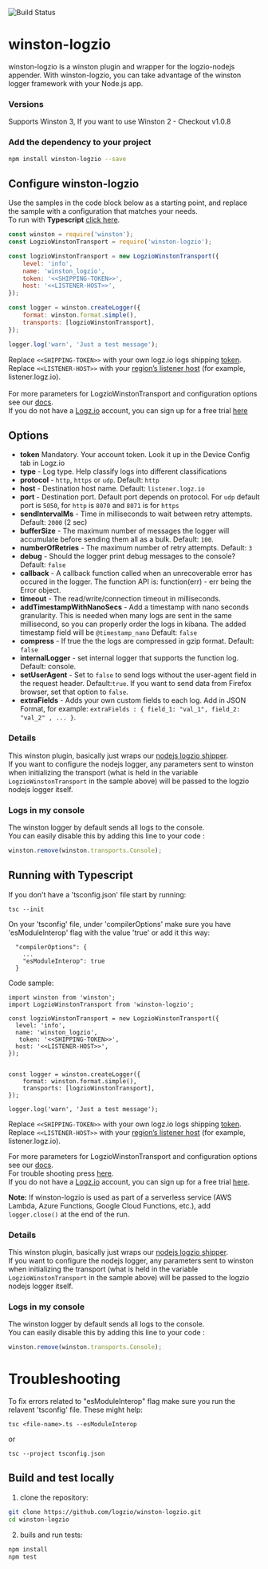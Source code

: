![Build Status](https://travis-ci.org/logzio/winston-logzio.svg?branch=master)

# winston-logzio

winston-logzio is a winston plugin and wrapper for the logzio-nodejs appender. With winston-logzio, you can take advantage of the winston logger framework with your Node.js app.

### Versions

Supports Winston 3, If you want to use Winston 2 - Checkout v1.0.8

### Add the dependency to your project

```bash
npm install winston-logzio --save
```

## Configure winston-logzio

Use the samples in the code block below as a starting point, and replace the sample with a configuration that matches your needs.  
To run with **Typescript** [click here](#typescript).

```javascript
const winston = require('winston');
const LogzioWinstonTransport = require('winston-logzio');

const logzioWinstonTransport = new LogzioWinstonTransport({
    level: 'info',
    name: 'winston_logzio',
    token: '<<SHIPPING-TOKEN>>',
    host: '<<LISTENER-HOST>>',
});

const logger = winston.createLogger({
    format: winston.format.simple(),
    transports: [logzioWinstonTransport],
});

logger.log('warn', 'Just a test message');
```

Replace `<<SHIPPING-TOKEN>>` with your own logz.io logs shipping [token](https://app.logz.io/#/dashboard/settings/general).<br/>
Replace `<<LISTENER-HOST>>` with your [region’s listener host](https://docs.logz.io/user-guide/accounts/account-region.html) (for example, listener.logz.io). </br>  
For more parameters for LogzioWinstonTransport and configuration options see our [docs](https://docs.logz.io/shipping/log-sources/nodejs.html). </br>
If you do not have a [Logz.io](http://logz.io) account, you can sign up for a free trial [here](https://app.logz.io/#/signup)

## Options

-   **token**
    Mandatory. Your account token. Look it up in the Device Config tab in Logz.io
-   **type** - Log type. Help classify logs into different classifications
-   **protocol** - `http`, `https` or `udp`. Default: `http`
-   **host** - Destination host name. Default: `listener.logz.io`
-   **port** - Destination port. Default port depends on protocol. For `udp` default port is `5050`, for `http` is `8070` and `8071` is for `https`
-   **sendIntervalMs** - Time in milliseconds to wait between retry attempts. Default: `2000` (2 sec)
-   **bufferSize** - The maximum number of messages the logger will accumulate before sending them all as a bulk. Default: `100`.
-   **numberOfRetries** - The maximum number of retry attempts. Default: `3`
-   **debug** - Should the logger print debug messages to the console? Default: `false`
-   **callback** - A callback function called when an unrecoverable error has occured in the logger. The function API is: function(err) - err being the Error object.
-   **timeout** - The read/write/connection timeout in milliseconds.
-   **addTimestampWithNanoSecs** - Add a timestamp with nano seconds granularity. This is needed when many logs are sent in the same millisecond, so you can properly order the logs in kibana. The added timestamp field will be `@timestamp_nano` Default: `false`
-   **compress** - If true the the logs are compressed in gzip format. Default: `false`
-   **internalLogger** - set internal logger that supports the function log. Default: console.
-   **setUserAgent** - Set to `false` to send logs without the user-agent field in the request header. Default:`true`. If you want to send data from Firefox browser, set that option to `false`.
-   **extraFields** - Adds your own custom fields to each log. Add in JSON Format, for example: `extraFields : { field_1: "val_1", field_2: "val_2" , ... }`.

### Details

This winston plugin, basically just wraps our [nodejs logzio shipper](https://github.com/logzio/logzio-nodejs).<br/>
If you want to configure the nodejs logger, any parameters sent to winston when initializing the transport
(what is held in the variable `LogzioWinstonTransport` in the sample above) will be passed to the logzio nodejs logger itself.

### Logs in my console

The winston logger by default sends all logs to the console.  
You can easily disable this by adding this line to your code :

```js
winston.remove(winston.transports.Console);
```

<div id="typescript">

## Running with Typescript

If you don't have a 'tsconfig.json' file start by running:

```
tsc --init
```

On your 'tsconfig' file, under 'compilerOptions' make sure you have 'esModuleInterop' flag with the value 'true' or add it this way:

```
  "compilerOptions": {
    ...
    "esModuleInterop": true
  }
```

Code sample:

```
import winston from 'winston';
import LogzioWinstonTransport from 'winston-logzio';

const logzioWinstonTransport = new LogzioWinstonTransport({
  level: 'info',
  name: 'winston_logzio',
   token: '<<SHIPPING-TOKEN>>',
  host: '<<LISTENER-HOST>>',
});


const logger = winston.createLogger({
    format: winston.format.simple(),
    transports: [logzioWinstonTransport],
});

logger.log('warn', 'Just a test message');
```

Replace `<<SHIPPING-TOKEN>>` with your own logz.io logs shipping [token](https://app.logz.io/#/dashboard/settings/general).<br/>
Replace `<<LISTENER-HOST>>` with your [region’s listener host](https://docs.logz.io/user-guide/accounts/account-region.html) (for example, listener.logz.io). <br/>

For more parameters for LogzioWinstonTransport and configuration options see our [docs](https://docs.logz.io/shipping/log-sources/nodejs.html).<br/>
For trouble shooting press [here](#trouble-shooting).<br/>
If you do not have a [Logz.io](http://logz.io) account, you can sign up for a free trial [here](https://app.logz.io/#/signup).

**Note:** If winston-logzio is used as part of a serverless service (AWS Lambda, Azure Functions, Google Cloud Functions, etc.), add `logger.close()` at the end of the run.

### Details

This winston plugin, basically just wraps our [nodejs logzio shipper](https://github.com/logzio/logzio-nodejs).<br/>
If you want to configure the nodejs logger, any parameters sent to winston when initializing the transport
(what is held in the variable `LogzioWinstonTransport` in the sample above) will be passed to the logzio nodejs logger itself.

### Logs in my console

The winston logger by default sends all logs to the console.  
You can easily disable this by adding this line to your code :

```js
winston.remove(winston.transports.Console);
```

<div id="trouble-shooting">

# Troubleshooting

To fix errors related to "esModuleInterop" flag make sure you run the relavent 'tsconfig' file.
These might help:

```
tsc <file-name>.ts --esModuleInterop
```

or

```
tsc --project tsconfig.json
```

</div>

</div>

## Build and test locally
1. clone the repository:
  ```bash
  git clone https://github.com/logzio/winston-logzio.git
  cd winston-logzio
  ```
2. buils and run tests:
  ```bash
  npm install
  npm test
